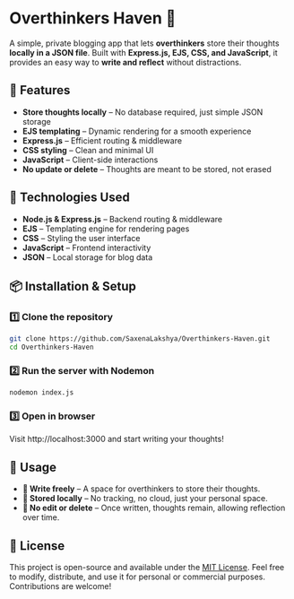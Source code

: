 # **Overthinkers Haven 📝**

A simple, private blogging app that lets **overthinkers** store their thoughts **locally in a JSON file**. Built with **Express.js, EJS, CSS, and JavaScript**, it provides an easy way to **write and reflect** without distractions.

## **🚀 Features**

- **Store thoughts locally** – No database required, just simple JSON storage
- **EJS templating** – Dynamic rendering for a smooth experience
- **Express.js** – Efficient routing & middleware
- **CSS styling** – Clean and minimal UI
- **JavaScript** – Client-side interactions
- **No update or delete** – Thoughts are meant to be stored, not erased

## **📌 Technologies Used**

- **Node.js & Express.js** – Backend routing & middleware
- **EJS** – Templating engine for rendering pages
- **CSS** – Styling the user interface
- **JavaScript** – Frontend interactivity
- **JSON** – Local storage for blog data

## **📦 Installation & Setup**

### **1️⃣ Clone the repository**

```sh
git clone https://github.com/SaxenaLakshya/Overthinkers-Haven.git
cd Overthinkers-Haven
```

### **2️⃣ Run the server with Nodemon**

```sh
nodemon index.js
```

### **3️⃣ Open in browser**

Visit <a>http://localhost:3000</a> and start writing your thoughts!

## **📌 Usage**

- **📖 Write freely** – A space for overthinkers to store their thoughts.
- **💾 Stored locally** – No tracking, no cloud, just your personal space.
- **🚫 No edit or delete** – Once written, thoughts remain, allowing reflection over time.

## **📜 License**

This project is open-source and available under the [MIT License](LICENSE). Feel free to modify, distribute, and use it for personal or commercial purposes. Contributions are welcome!
